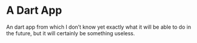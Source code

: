 # A Dart App 

An dart app from which I don’t know yet exactly what it will be able to do in the future, but it will certainly be something useless.


